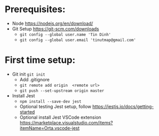 # Prerequisites:
 - Node https://nodejs.org/en/download/
 - Git Setup https://git-scm.com/downloads
    - `git config --global user.name 'Tin Dinh'`
    - `git config --global user.email 'tinutmap@gmail.com'`

# First time setup:
 - Git init `git init`
   - Add .gitignore
   - `git remote add origin  <remote url>`
   - `git push --set-upstream origin master`
 - Install  Jest 
    - `npm install --save-dev jest`
    - Optional testing Jest setup, follow https://jestjs.io/docs/getting-started
    - Optional install Jest VSCode extension https://marketplace.visualstudio.com/items?itemName=Orta.vscode-jest